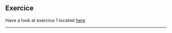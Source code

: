 ## Exercice

Have a look at exercice 1 located [here](/react-course/exercices/exercices-1.html#1)

---
